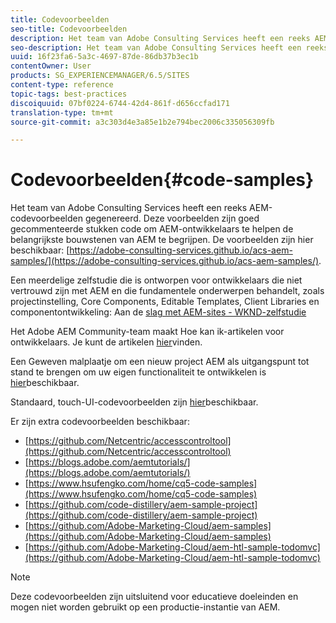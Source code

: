 ```yaml
---
title: Codevoorbeelden
seo-title: Codevoorbeelden
description: Het team van Adobe Consulting Services heeft een reeks AEM-codevoorbeelden gegenereerd
seo-description: Het team van Adobe Consulting Services heeft een reeks AEM-codevoorbeelden gegenereerd
uuid: 16f23fa6-5a3c-4697-87de-86db37b3ec1b
contentOwner: User
products: SG_EXPERIENCEMANAGER/6.5/SITES
content-type: reference
topic-tags: best-practices
discoiquuid: 07bf0224-6744-42d4-861f-d656ccfad171
translation-type: tm+mt
source-git-commit: a3c303d4e3a85e1b2e794bec2006c335056309fb

---
```



# Codevoorbeelden{#code-samples}

Het team van Adobe Consulting Services heeft een reeks AEM-codevoorbeelden gegenereerd. Deze voorbeelden zijn goed gecommenteerde stukken code om AEM-ontwikkelaars te helpen de belangrijkste bouwstenen van AEM te begrijpen. De voorbeelden zijn hier beschikbaar: [https://adobe-consulting-services.github.io/acs-aem-samples/](https://adobe-consulting-services.github.io/acs-aem-samples/).

Een meerdelige zelfstudie die is ontworpen voor ontwikkelaars die niet vertrouwd zijn met AEM en die fundamentele onderwerpen behandelt, zoals projectinstelling, Core Components, Editable Templates, Client Libraries en componentontwikkeling: Aan de [slag met AEM-sites - WKND-zelfstudie](https://helpx.adobe.com/experience-manager/kt/sites/using/getting-started-wknd-tutorial-develop.html)

Het Adobe AEM Community-team maakt Hoe kan ik-artikelen voor ontwikkelaars. Je kunt de artikelen [hier](https://helpx.adobe.com/experience-manager/topics/how-to.html)vinden.

Een Geweven malplaatje om een nieuw project AEM als uitgangspunt tot stand te brengen om uw eigen functionaliteit te ontwikkelen is [hier](https://github.com/Adobe-Marketing-Cloud/aem-project-archetype)beschikbaar.

Standaard, touch-UI-codevoorbeelden zijn [hier](/help/sites-developing/developing-components.md)beschikbaar.

Er zijn extra codevoorbeelden beschikbaar:

* [https://github.com/Netcentric/accesscontroltool](https://github.com/Netcentric/accesscontroltool)
* [https://blogs.adobe.com/aemtutorials/](https://blogs.adobe.com/aemtutorials/)
* [https://www.hsufengko.com/home/cq5-code-samples](https://www.hsufengko.com/home/cq5-code-samples)
* [https://github.com/code-distillery/aem-sample-project](https://github.com/code-distillery/aem-sample-project)
* [https://github.com/Adobe-Marketing-Cloud/aem-samples](https://github.com/Adobe-Marketing-Cloud/aem-samples)
* [https://github.com/Adobe-Marketing-Cloud/aem-htl-sample-todomvc](https://github.com/Adobe-Marketing-Cloud/aem-htl-sample-todomvc)

>[!NOTE]
>
>Deze codevoorbeelden zijn uitsluitend voor educatieve doeleinden en mogen niet worden gebruikt op een productie-instantie van AEM.

